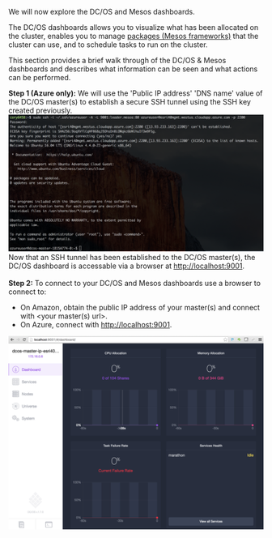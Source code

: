 We will now explore the DC/OS and Mesos dashboards.<br>

The DC/OS dashboards allows you to visualize what has been allocated on the cluster, enables you to manage <a href="https://github.com/mesosphere/universe/tree/version-3.x/repo/packages">packages (Mesos frameworks)</a> that the cluster can use, and to schedule tasks to run on the cluster.

This section provides a brief walk through of the DC/OS & Mesos dashboards and describes what information can be seen and what actions can be performed.

<b>Step 1 (Azure only):</b> We will use the 'Public IP address' 'DNS name' value of the DC/OS master(s) to establish a secure SSH tunnel using the SSH key created previously.
<img src="../images/01-acs-setup/acs-create-20.png"/>
<br> Now that an SSH tunnel has been established to the DC/OS master(s), the DC/OS dashboard is accessable via a browser at <a href="http://localhost:9001">http://localhost:9001</a>.
<br><br><b>Step 2:</b> To connect to your DC/OS and Mesos dashboards use a browser to connect to:
* On Amazon, obtain the public IP address of your master(s) and connect with <your master(s) url>.
* On Azure, connect with <a href="http://localhost:9001">http://localhost:9001</a>.
<img src="../images/01-acs-setup/acs-create-21.png"/>
